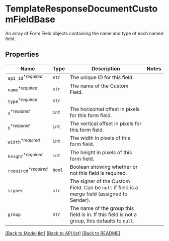 # TemplateResponseDocumentCustomFieldBase

An array of Form Field objects containing the name and type of each named field.

## Properties
Name | Type | Description | Notes
------------ | ------------- | ------------- | -------------
| `api_id`<sup>*_required_</sup> | ```str``` |  The unique ID for this field.  |  |
| `name`<sup>*_required_</sup> | ```str``` |  The name of the Custom Field.  |  |
| `type`<sup>*_required_</sup> | ```str``` |    |  |
| `x`<sup>*_required_</sup> | ```int``` |  The horizontal offset in pixels for this form field.  |  |
| `y`<sup>*_required_</sup> | ```int``` |  The vertical offset in pixels for this form field.  |  |
| `width`<sup>*_required_</sup> | ```int``` |  The width in pixels of this form field.  |  |
| `height`<sup>*_required_</sup> | ```int``` |  The height in pixels of this form field.  |  |
| `required`<sup>*_required_</sup> | ```bool``` |  Boolean showing whether or not this field is required.  |  |
| `signer` | ```str``` |  The signer of the Custom Field. Can be `null` if field is a merge field (assigned to Sender).  |  |
| `group` | ```str``` |  The name of the group this field is in. If this field is not a group, this defaults to `null`.  |  |

[[Back to Model list]](../README.md#documentation-for-models) [[Back to API list]](../README.md#documentation-for-api-endpoints) [[Back to README]](../README.md)

